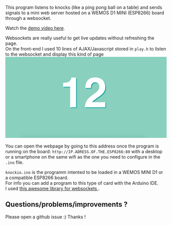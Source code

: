 This program listens to knocks (like a ping pong ball on a table) and sends signals to a mini web server hosted on a WEMOS D1 MINI (ESP8266) board through a websocket.

Watch the [demo video here](https://www.youtube.com/watch?v=ul1E68GvWqg).  

Websockets are really useful to get live updates without refreshing the page.  
On the front-end I used 10 lines of AJAX/Javascript stored in ``play.h`` to listen to the websocket and display this kind of page
 ![alt text](demo.png)

You can open the webpage by going to this address once the program is running on the board: ``http://IP.ADRESS.OF.THE.ESP8266:80`` with a desktop or a smartphone on the same wifi as the one you need to configure in the ``.ino`` file.

``knockio.ino`` is the programm intented to be loaded in a WEMOS MINI D1 or a compatible ESP8266 board.  
For info you can add a program to this type of card with the Arduino IDE.  
I used [this awesome library for websockets ](https://github.com/Links2004/arduinoWebSockets).

## Questions/problems/improvements ?
Please open a github issue :)
Thanks !
